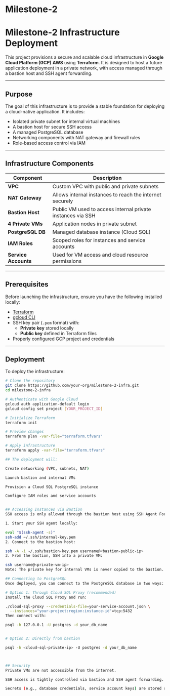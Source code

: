 # Milestone-2

# Milestone-2 Infrastructure Deployment

This project provisions a secure and scalable cloud infrastructure in **Google Cloud Platform (GCP)** **AWS** using **Terraform**. It is designed to host a future application deployment in a private network, with access managed through a bastion host and SSH agent forwarding.

---

## Purpose

The goal of this infrastructure is to provide a stable foundation for deploying a cloud-native application. It includes:

- Isolated private subnet for internal virtual machines
- A bastion host for secure SSH access
- A managed PostgreSQL database
- Networking components with NAT gateway and firewall rules
- Role-based access control via IAM

---

## Infrastructure Components

| Component          | Description |
|--------------------|-------------|
| **VPC**            | Custom VPC with public and private subnets |
| **NAT Gateway**    | Allows internal instances to reach the internet securely |
| **Bastion Host**   | Public VM used to access internal private instances via SSH |
| **4 Private VMs**  | Application nodes in private subnet |
| **PostgreSQL DB**  | Managed database instance (Cloud SQL) |
| **IAM Roles**      | Scoped roles for instances and service accounts |
| **Service Accounts** | Used for VM access and cloud resource permissions |

---

## Prerequisites

Before launching the infrastructure, ensure you have the following installed locally:

- [Terraform](https://developer.hashicorp.com/terraform/install)
- [gcloud CLI](https://cloud.google.com/sdk/docs/install)
- SSH key pair (`.pem` format) with:
  - **Private key** stored locally
  - **Public key** defined in Terraform files
- Properly configured GCP project and credentials

---

## Deployment

To deploy the infrastructure:

```bash
# Clone the repository
git clone https://github.com/your-org/milestone-2-infra.git
cd milestone-2-infra

# Authenticate with Google Cloud
gcloud auth application-default login
gcloud config set project [YOUR_PROJECT_ID]

# Initialize Terraform
terraform init

# Preview changes
terraform plan -var-file="terraform.tfvars"

# Apply infrastructure
terraform apply -var-file="terraform.tfvars"

## The deployment will:

Create networking (VPC, subnets, NAT)

Launch bastion and internal VMs

Provision a Cloud SQL PostgreSQL instance

Configure IAM roles and service accounts


## Accessing Instances via Bastion
SSH access is only allowed through the bastion host using SSH Agent Forwarding.

1. Start your SSH agent locally:

eval "$(ssh-agent -s)"
ssh-add ~/.ssh/internal-key.pem
2. Connect to the bastion host:

ssh -A -i ~/.ssh/bastion-key.pem username@<bastion-public-ip>
3. From the bastion, SSH into a private VM:

ssh username@<private-vm-ip>
Note: The private key for internal VMs is never copied to the bastion.

## Connecting to PostgreSQL
Once deployed, you can connect to the PostgreSQL database in two ways:

# Option 1: Through Cloud SQL Proxy (recommended)
Install the Cloud SQL Proxy and run:

./cloud-sql-proxy --credentials-file=your-service-account.json \
  --instances="your-project:region:instance-id"=tcp:5432
Then connect with:

psql -h 127.0.0.1 -U postgres -d your_db_name


# Option 2: Directly from bastion 

psql -h <cloud-sql-private-ip> -U postgres -d your_db_name



## Security
Private VMs are not accessible from the internet.

SSH access is tightly controlled via bastion and SSH agent forwarding.

Secrets (e.g., database credentials, service account keys) are stored securely and passed via Terraform variables.
